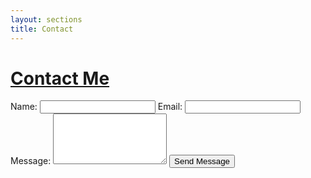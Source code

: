 ```yaml
---
layout: sections
title: Contact
---
```


<h1 style= "cursor: pointer; transition: color 0.2s ease, text-shadow 0.2s ease;">
  <a href="https://nzge.carrd.co/" target="_blank" rel="noopener noreferrer">Contact Me</a>
</h1>

<form action="https://formspree.io/f/mvgkpgwa" method="POST">
  <label for="name">Name:</label>
  <input type="text" id="name" name="name" required>
  <label for="email">Email:</label>
  <input type="email" id="email" name="email" required>
  <label for="message">Message:</label>
  <textarea id="message" name="message" rows="5" required></textarea>
  <button type="submit">Send Message</button>
</form>